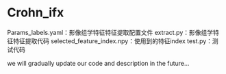 # Crohn_ifx
Params_labels.yaml：影像组学特征特征提取配置文件
extract.py：影像组学特征特征提取代码
selected_feature_index.npy：使用到的特征index
test.py：测试代码


we will gradually update our code and description in the future...
